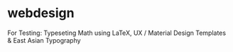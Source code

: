 # webdesign
For Testing: Typeseting Math using LaTeX, UX / Material Design Templates &amp; East Asian Typography
